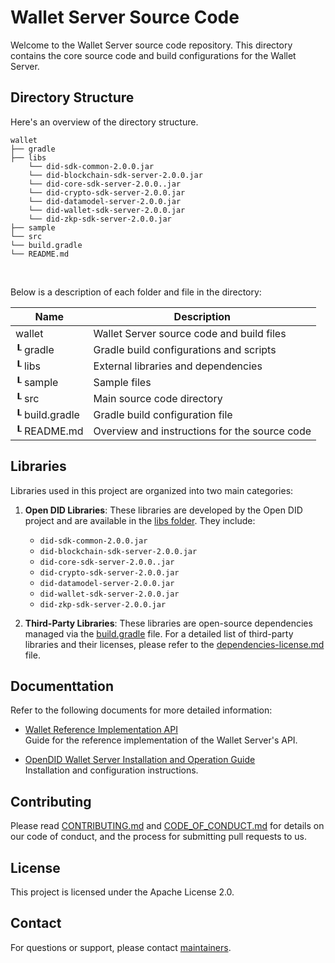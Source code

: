 # Wallet Server Source Code

Welcome to the Wallet Server source code repository. This directory contains the core source code and build configurations for the Wallet Server.

## Directory Structure

Here's an overview of the directory structure.

```
wallet
├── gradle
├── libs
    └── did-sdk-common-2.0.0.jar
    └── did-blockchain-sdk-server-2.0.0.jar
    └── did-core-sdk-server-2.0.0..jar
    └── did-crypto-sdk-server-2.0.0.jar
    └── did-datamodel-server-2.0.0.jar
    └── did-wallet-sdk-server-2.0.0.jar
    └── did-zkp-sdk-server-2.0.0.jar
├── sample
└── src
└── build.gradle
└── README.md
```

<br/>

Below is a description of each folder and file in the directory:

| Name                    | Description                                     |
| ----------------------- | ----------------------------------------------- |
| wallet                  | Wallet Server source code and build files       |
| ┖ gradle                | Gradle build configurations and scripts         |
| ┖ libs                  | External libraries and dependencies             |
| ┖ sample                | Sample files                                    |
| ┖ src                   | Main source code directory                      |
| ┖ build.gradle          | Gradle build configuration file                 |
| ┖ README.md             | Overview and instructions for the source code   |


## Libraries

Libraries used in this project are organized into two main categories:

1. **Open DID Libraries**: These libraries are developed by the Open DID project and are available in the [libs folder](libs). They include:

    - `did-sdk-common-2.0.0.jar`
    - `did-blockchain-sdk-server-2.0.0.jar`
    - `did-core-sdk-server-2.0.0..jar`
    - `did-crypto-sdk-server-2.0.0.jar`
    - `did-datamodel-server-2.0.0.jar`
    - `did-wallet-sdk-server-2.0.0.jar`
    - `did-zkp-sdk-server-2.0.0.jar`

2. **Third-Party Libraries**: These libraries are open-source dependencies managed via the [build.gradle](build.gradle) file. For a detailed list of third-party libraries and their licenses, please refer to the [dependencies-license.md](../../dependencies-license.md) file.


## Documenttation

Refer to the following documents for more detailed information:

- [Wallet Reference Implementation API](../../docs/api/Wallet_Reference_Implementation_API.md)  
  Guide for the reference implementation of the Wallet Server's API.

- [OpenDID Wallet Server Installation and Operation Guide](../../docs/installation/OpenDID_WalletServer_InstallationAndOperation_Guide.md)  
  Installation and configuration instructions.

## Contributing

Please read [CONTRIBUTING.md](../../CONTRIBUTING.md) and [CODE_OF_CONDUCT.md](../../CODE_OF_CONDUCT.md) for details on our code of conduct, and the process for submitting pull requests to us.

## License
This project is licensed under the Apache License 2.0.

## Contact
For questions or support, please contact [maintainers](../../MAINTAINERS.md).